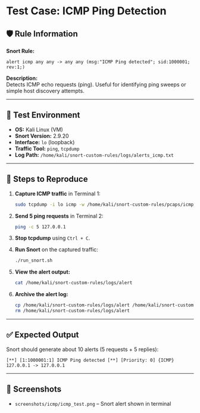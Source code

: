 # Test Case: ICMP Ping Detection

## 🛡️ Rule Information

**Snort Rule:**
```snort
alert icmp any any -> any any (msg:"ICMP Ping detected"; sid:1000001; rev:1;)
```

**Description:**  
Detects ICMP echo requests (ping). Useful for identifying ping sweeps or simple host discovery attempts.

---

## 🧪 Test Environment

- **OS:** Kali Linux (VM)
- **Snort Version:** 2.9.20
- **Interface:** `lo` (loopback)
- **Traffic Tool:** `ping`, `tcpdump`
- **Log Path:** `/home/kali/snort-custom-rules/logs/alerts_icmp.txt`

---

## 🧭 Steps to Reproduce

1. **Capture ICMP traffic** in Terminal 1:

    ```bash
    sudo tcpdump -i lo icmp -w /home/kali/snort-custom-rules/pcaps/icmp_test.pcap -s 0 -U -y EN10MB
    ```

2. **Send 5 ping requests** in Terminal 2:

    ```bash
    ping -c 5 127.0.0.1
    ```

3. **Stop tcpdump** using `Ctrl + C`.

4. **Run Snort** on the captured traffic:

    ```bash
    ./run_snort.sh
    ```

5. **View the alert output:**

    ```bash
    cat /home/kali/snort-custom-rules/logs/alert
    ```

6. **Archive the alert log:**

    ```bash
    cp /home/kali/snort-custom-rules/logs/alert /home/kali/snort-custom-rules/logs/archived_logs/alerts_icmp.txt
    rm /home/kali/snort-custom-rules/logs/alert
    ```

---

## ✅ Expected Output

Snort should generate about 10 alerts (5 requests + 5 replies):

```
[**] [1:1000001:1] ICMP Ping detected [**] [Priority: 0] {ICMP} 127.0.0.1 -> 127.0.0.1
```

---

## 📸 Screenshots

- `screenshots/icmp/icmp_test.png` – Snort alert shown in terminal
